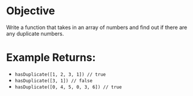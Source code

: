 # Objective
Write a function that takes in an array of numbers and find out if there are any duplicate numbers.

# Example Returns:
* `hasDuplicate([1, 2, 3, 1]) // true`
* `hasDuplicate([3, 1]) // false`
* `hasDuplicate([0, 4, 5, 0, 3, 6]) // true`
